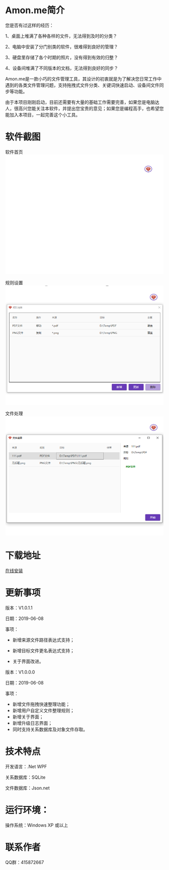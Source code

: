 # Amon.me简介
您是否有过这样的经历：

1、桌面上堆满了各种各样的文件，无法得到及时的分类？

2、电脑中安装了分门别类的软件，很难得到良好的管理？

3、硬盘里存储了各个时期的照片，没有得到有效的归整？

4、设备间堆满了不同版本的文档，无法得到良好的同步？

Amon.me是一款小巧的文件管理工具，其设计的初衷就是为了解决您日常工作中遇到的各类文件管理问题，支持拖拽式文件分类、关键词快速启动、设备间文件同步等功能。

由于本项目刚刚启动，目前还需要有大量的基础工作需要完善，如果您是电脑达人，很高兴您能关注本软件，并提出您宝贵的意见；如果您是编程高手，也希望您能加入本项目，一起完善这个小工具。

# 软件截图
软件首页
![软件首页](https://github.com/amonyao/amon/blob/master/ScreenShots/Main.png)

规则设置
![规则设置](https://github.com/amonyao/amon/blob/master/ScreenShots/Rule.png)

文件处理
![文件处理](https://github.com/amonyao/amon/blob/master/ScreenShots/File.png)

# 下载地址
[在线安装](https://github.com/amonyao/amon/raw/master/Download/setup.exe)

# 更新事项
版本：V1.0.1.1

日期：2019-06-08

事项：

+ 新增来源文件路径表达式支持；

+ 新增目标文件更名表达式支持；

* 关于界面改进。

版本：V1.0.0.0

日期：2019-06-08

事项：
+ 新增文件拖拽快速整理功能；
+ 新增用户自定义文件整理规则；
+ 新增关于界面；
+ 新增升级日志界面；
+ 同时支持关系数据库及对象文件存取。

# 技术特点
开发语言：.Net WPF

关系数据库：SQLite

文件数据库：Json.net

# 运行环境：
操作系统：Windows XP 或以上

# 联系作者
QQ群：415872667
